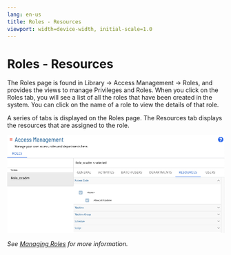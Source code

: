 ```yaml
---
lang: en-us
title: Roles - Resources
viewport: width=device-width, initial-scale=1.0
---
```


# Roles - Resources

The Roles page is found in Library -> Access Management -> Roles, and provides the views to manage Privileges and Roles. When you click on the Roles tab, you will see a list of all the roles that have been created in the system. You can click on the name of a role to view the details of that role.

A series of tabs is displayed on the Roles page. The Resources tab displays the resources that are assigned to the role.

![Roles Page - Resources](../../../../../../Resources/Images/SM/Library/AccessManagement/roles-resources-tab.png 'Roles Page - Resources')

_See [Managing Roles](Managing-Roles.md) for more information._
